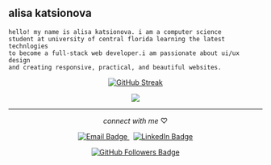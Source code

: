 ## alisa katsionova

<code>hello! my name is alisa katsionova. i am a computer science student at university of central florida learning the latest technlogies to become a full-stack web developer.i am passionate about ui/ux design and creating responsive, practical, and beautiful websites.</code>


<p align="center">
  <a href="https://git.io/streak-stats"><img src="https://streak-stats.demolab.com?user=AlisaK13003&hide_border=true&date_format=M%20j%5B%2C%20Y%5D&fire=FFFFFF&background=9E9E9E&stroke=fbffa6B&currStreakNum=FFFFFF&sideNums=FFFFFF&ring=fbffa6&currStreakLabel=FFFFFF&sideLabels=FFFFFF&dates=EB545400" alt="GitHub Streak"/>
  </a>
</p>
<p align="center">
  <img src="https://github-readme-stats.vercel.app/api/top-langs/?username=AlisaK13003&hide_title=FALSE&layout=compact&title_color=fbffa6&text_color=ffffff&bg_color=9E9E9E&hide_border=true"/>
</p>


---

<p align="center">
  <i>connect with me </i>♡
</p>
<p align="center">
  <a href="mailto:alisakatsionova@gmail.com">
    <img src="https://img.shields.io/static/v1?label=&message=EMAIL&color=9e9e9e&style=for-the-badge&logo=alwaysdata&logoColor=fbffa6" alt="Email Badge"/>
  </a>
  &nbsp; <!-- This adds space between the two badges -->
  <a href="https://www.linkedin.com/in/alisa-katsionova">
    <img src="https://img.shields.io/badge/-LINKEDIN-9e9e9e?style=for-the-badge&logo=linkedin&logoColor=fbffa6" alt="LinkedIn Badge"/>
  </a>
</p>

<p align="center">
  <a href="https://github.com/AlisaK13003?tab=followers">
    <img src="https://img.shields.io/github/followers/AlisaK13003?label=Follow&labelColor=9e9e9e&logo=github-sponsors&logoColor=fbffa6&color=fbffa6&style=for-the-badge" alt="GitHub Followers Badge"/>
  </a>
</p>

